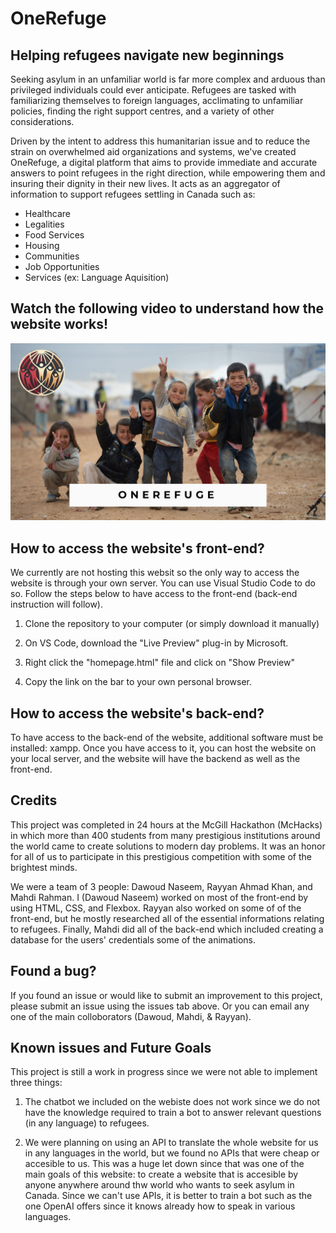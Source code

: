 # OneRefuge

## Helping refugees navigate new beginnings

Seeking asylum in an unfamiliar world is far more complex and arduous than privileged individuals could ever anticipate. 
Refugees are tasked with familiarizing themselves to foreign languages, acclimating to unfamiliar policies, finding the 
right support centres, and a variety of other considerations. 

Driven by the intent to address this humanitarian issue and to reduce the strain on overwhelmed aid organizations and systems,
we've created OneRefuge, a digital platform that aims to provide immediate and accurate answers to point refugees in the right 
direction, while empowering them and insuring their dignity in their new lives. It acts as an aggregator of information to support 
refugees settling in Canada such as:

* Healthcare 
* Legalities
* Food Services
* Housing
* Communities
* Job Opportunities
* Services (ex: Language Aquisition)


## Watch the following video to understand how the website works!

<a href="https://www.youtube.com/watch?v=zJHQ_sWOacU" target="_blank">
    <img src="./public/OneRefuge.png">
</a>

## How to access the website's front-end?

We currently are not hosting this websit so the only way to access the website is through your own server. You can use Visual Studio Code to do so. Follow the steps below to have access to the front-end (back-end instruction will follow).

1. Clone the repository to your computer (or simply download it manually)

2. On VS Code, download the "Live Preview" plug-in by Microsoft.

3. Right click the "homepage.html" file and click on "Show Preview"

4. Copy the link on the bar to your own personal browser.

## How to access the website's back-end?

To have access to the back-end of the website, additional software must be installed: xampp. Once you have access to it, you can host the website on your local server, and the website will have the backend as well as the front-end.

## Credits

This project was completed in 24 hours at the McGill Hackathon (McHacks) in which more than 400 students from many prestigious institutions around the world came to create solutions to modern day problems. It was an honor for all of us to participate in this prestigious competition with some of the brightest minds.

We were a team of 3 people: Dawoud Naseem, Rayyan Ahmad Khan, and Mahdi Rahman. I (Dawoud Naseem) worked on most of the front-end by using HTML, CSS, and Flexbox. Rayyan also worked on some of of the front-end, but he mostly researched all of the essential informations relating to refugees. Finally, Mahdi did all of the back-end which included creating a database for the users' credentials some of the animations.

## Found a bug?

If you found an issue or would like to submit an improvement to this project, please submit an issue using the issues tab above. Or you can email any one of the main colloborators (Dawoud, Mahdi, & Rayyan).

## Known issues and Future Goals

This project is still a work in progress since we were not able to implement three things: 

1. The chatbot we included on the webiste does not work since we do not have the knowledge required to train a bot to answer relevant questions (in any language) to refugees.

2. We were planning on using an API to translate the whole website for us in any languages in the world, but we found no APIs that were cheap or accesible to us. This was a huge let down since that was one of the main goals of this website: to create a website that is accesible by anyone anywhere around thw world who wants to seek asylum in Canada. Since we can't use APIs, it is better to train a bot such as the one OpenAI offers since it knows already how to speak in various languages.




